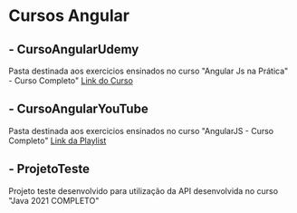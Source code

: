 # Cursos Angular #

## - CursoAngularUdemy ##
  Pasta destinada aos exercicios ensinados no curso "Angular Js na Prática" - Curso Completo" [Link do Curso](https://www.udemy.com/share/103NGU3@yxILvlaUiTlWE6XjuP-kOphINMHCVHQC14zkKQ9DrCaBvilzNCZEUOF-reCWyN82IA==/)
  
## - CursoAngularYouTube ##
  Pasta destinada aos exercicios ensinados no curso "AngularJS - Curso Completo" [Link da Playlist](https://youtube.com/playlist?list=PLs8HfGdP-opu8nNOP6gnNdXrxE0n_V7s0)
  
## - ProjetoTeste ##
  Projeto teste desenvolvido para utilização da API desenvolvida no curso "Java 2021 COMPLETO"
